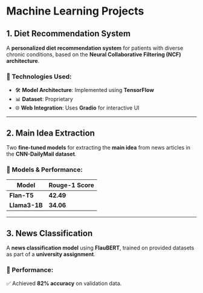 # Machine Learning Projects  

##  1. Diet Recommendation System  
A **personalized diet recommendation system** for patients with diverse chronic conditions, based on the **Neural Collaborative Filtering (NCF) architecture**.  

### 🔹 Technologies Used:  
- 🛠 **Model Architecture**: Implemented using **TensorFlow**  
- 📊 **Dataset**: Proprietary
- 🌐 **Web Integration**: Uses **Gradio** for interactive UI  

---

##  2. Main Idea Extraction  
Two **fine-tuned models** for extracting the **main idea** from news articles in the **CNN-DailyMail dataset**.  

### 🔹 Models & Performance:  
| Model       | Rouge-1 Score |
|------------|----------------|
| **Flan-T5**  | **42.49**   |
| **Llama3-1B** | **34.06**   |

---

##  3. News Classification  
A **news classification model** using **FlauBERT**, trained on provided datasets as part of a **university assignment**.  

### 🔹 Performance:  
✅ Achieved **82% accuracy** on validation data.  

